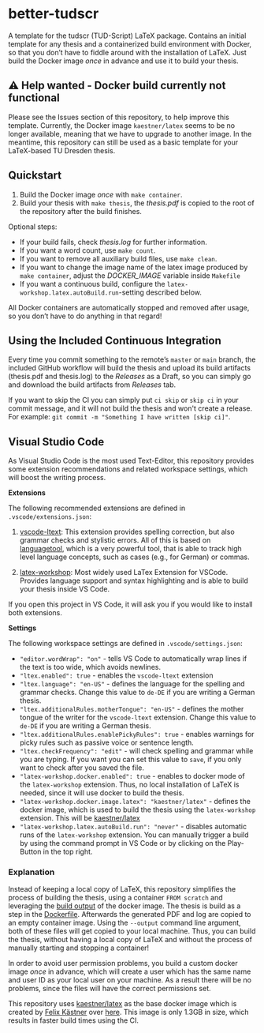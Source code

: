 # better-tudscr
A template for the tudscr (TUD-Script) LaTeX package. Contains an initial template for any thesis and a containerized build environment with Docker, so that you don’t have to fiddle around with the installation of LaTeX. Just build the Docker image _once_ in advance and use it to build your thesis.

## ⚠️ Help wanted - Docker build currently not functional

Please see the Issues section of this repository, to help improve this template. Currently, the Docker image `kaestner/latex` seems to be no longer available, meaning that we have to upgrade to another image. In the meantime, this repository can still be used as a basic template for your LaTeX-based TU Dresden thesis.

## Quickstart

1. Build the Docker image _once_ with `make container`. 
2. Build your thesis with `make thesis`, the *thesis.pdf* is copied to the root of the repository after the build finishes.

Optional steps:

* If your build fails, check *thesis.log* for further information.
* If you want a word count, use `make count`.
* If you want to remove all auxiliary build files, use `make clean`.
* If you want to change the image name of the latex image produced by `make container`, adjust the _DOCKER_IMAGE_ variable inside `Makefile`
* If you want a continuous build, configure the `latex-workshop.latex.autoBuild.run`-setting described below.

All Docker containers are automatically stopped and removed after usage, so you don’t have to do anything in that regard!

## Using the Included Continuous Integration

Every time you commit something to the remote’s `master` or `main` branch, the included GitHub workflow will build the thesis and upload its build artifacts (thesis.pdf and thesis.log) to the *Releases* as a Draft, so you can simply go and download the build artifacts from *Releases* tab.

If you want to skip the CI you can simply put `ci skip` or `skip ci` in your commit message, and it will not build the thesis and won't create a release. For example: `git commit -m "Something I have written [skip ci]"`.

## Visual Studio Code

As Visual Studio Code is the most used Text-Editor, this repository provides some extension recommendations and related workspace settings, which will boost the writing process.

**Extensions**

The following recommended extensions are defined in `.vscode/extensions.json`:

1. [vscode-ltext](https://github.com/valentjn/vscode-ltex): This extension provides spelling correction, but also grammar checks and stylistic errors. All of this is based on  [languagetool](https://languagetool.org/de), which is a very powerful tool, that is able to track high level language concepts, such as cases (e.g., for German) or commas.

2. [latex-workshop](https://github.com/James-Yu/LaTeX-Workshop): Most widely used LaTex Extension for VSCode. Provides language support and syntax highlighting and is able to build your thesis inside VS Code.

If you open this project in VS Code, it will ask you if you would like to install both extensions.

**Settings**

The following workspace settings are defined in `.vscode/settings.json`:

- `"editor.wordWrap": "on"` - tells VS Code to automatically wrap lines if the text is too wide, which avoids newlines.
- `"ltex.enabled": true` - enables the `vscode-ltext` extension
- `"ltex.language": "en-US"` - defines the language for the spelling and grammar checks. Change this value to `de-DE` if you are writing a German thesis.
- `"ltex.additionalRules.motherTongue": "en-US"` - defines the mother tongue of the writer for the `vscode-ltext` extension. Change this value to `de-DE` if you are writing a German thesis.
- `"ltex.additionalRules.enablePickyRules": true` - enables warnings for picky rules such as passive voice or sentence length.
- `"ltex.checkFrequency": "edit"` - will check spelling and grammar while you are typing. If you want you can set this value to `save`, if you only want to check after you saved the file.
- `"latex-workshop.docker.enabled": true` - enables to docker mode of the `latex-workshop` extension. Thus, no local installation of LaTeX is needed, since it will use docker to build the thesis.
- `"latex-workshop.docker.image.latex": "kaestner/latex"` - defines the docker image, which is used to build the thesis using the `latex-workshop` extension. This will be [kaestner/latex](https://hub.docker.com/repository/docker/kaestner/latex)
- `"latex-workshop.latex.autoBuild.run": "never"` - disables automatic runs of the `latex-workshop` extension. You can manually trigger a build by using the command prompt in VS Code or by clicking on the Play-Button in the top right.

### Explanation

Instead of keeping a local copy of LaTeX, this repository simplifies the process of building the thesis, using a container `FROM scratch` and leveraging the [build output](https://docs.docker.com/engine/reference/commandline/build/#custom-build-outputs) of the docker image. The thesis is build as a step in the [Dockerfile](./Dockerfile). Afterwards the generated PDF and log are copied to an empty container image. Using the `--output` command line argument, both of these files will get copied to your local machine. Thus, you can build the thesis, without having a local copy of LaTeX and without the process of manually starting and stopping a container!

In order to avoid user permission problems, you build a custom docker image _once_ in advance, which will create a user which has the same name and user ID as your local user on your machine. As a result there will be no problems, since the files will have the correct permissions set.

This repository uses [kaestner/latex](https://hub.docker.com/repository/docker/kaestner/latex) as the base docker image which is created by [Felix Kästner](https://felix-kaestner.com) over [here](https://github.com/felix-kaestner/latex). This image is only 1.3GB in size, which results in faster build times using the CI.
